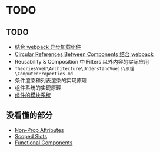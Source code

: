 # TODO

## TODO
* [结合 webpack 异步加载组件](https://vuejs.org/v2/guide/components-dynamic-async.html#Async-Components)
* [Circular References Between Components 结合 webpack](https://vuejs.org/v2/guide/components-edge-cases.html#Circular-References-Between-Components)
* Reusability & Composition 中 Filters 以外内容的实际应用
* `Theories\Web\Architecture\UnderstandVuejs\原理\ComputedProperties.md`
* 条件渲染和列表渲染的实现原理
* 组件系统的实现原理
* [组件的模块系统](https://cn.vuejs.org/v2/guide/components-registration.html#%E6%A8%A1%E5%9D%97%E7%B3%BB%E7%BB%9F)


## 没看懂的部分
* [Non-Prop Attributes](https://vuejs.org/v2/guide/components-props.html#Non-Prop-Attributes)
* [Scoped Slots](https://vuejs.org/v2/guide/components-slots.html#Scoped-Slots)
* [Functional Components](https://vuejs.org/v2/guide/render-function.html#Functional-Components)

